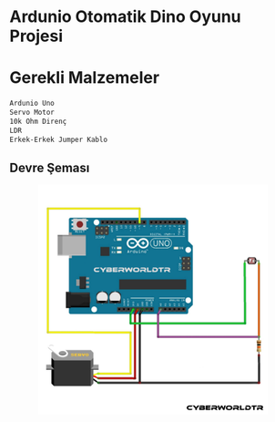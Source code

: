 # Ardunio Otomatik Dino Oyunu Projesi

Gerekli Malzemeler
=
    Ardunio Uno
    Servo Motor
    10k Ohm Direnç
    LDR
    Erkek-Erkek Jumper Kablo

## Devre Şeması
<p align="center"><img src="devre.jpg" width="80%" /></p>
